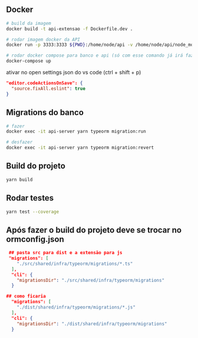 ## Docker
```bash
# build da imagem
docker build -t api-extensao -f Dockerfile.dev .

# rodar imagem docker da API
docker run -p 3333:3333 ${PWD}:/home/node/api -v /home/node/api/node_modules api-extensao

# rodar docker compose para banco e api (só com esse comando já irá fazer tudo)
docker-compose up
```

ativar no open settings json do vs code (ctrl + shift + p)

```json
"editor.codeActionsOnSave": {
  "source.fixAll.eslint": true
}
```


## Migrations do banco

```bash
# fazer
docker exec -it api-server yarn typeorm migration:run

# desfazer
docker exec -it api-server yarn typeorm migration:revert
```

## Build do projeto
```bash
yarn build
```

## Rodar testes
```bash
yarn test --coverage
```


## Após fazer o build do projeto deve se trocar no ormconfig.json

```json
 ## pasta src para dist e a extensão para js
 "migrations": [
    "./src/shared/infra/typeorm/migrations/*.ts"
  ],
  "cli": {
    "migrationsDir": "./src/shared/infra/typeorm/migrations"
  }

## como ficaria
  "migrations": [
    "./dist/shared/infra/typeorm/migrations/*.js"
  ],
  "cli": {
    "migrationsDir": "./dist/shared/infra/typeorm/migrations"
  }
```
